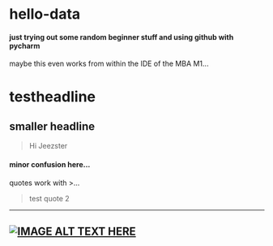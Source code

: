 # hello-data

#### just trying out some random beginner stuff and using github with pycharm
maybe this even works from within the IDE of the MBA M1...

# testheadline
## smaller headline
> Hi Jeezster

#### minor confusion here...
quotes work with >...
> test quote 2

---
[![IMAGE ALT TEXT HERE](http://img.youtube.com/vi/rcA2_g04pMU/0.jpg)](http://www.youtube.com/watch?v=rcA2_g04pMU)
---

